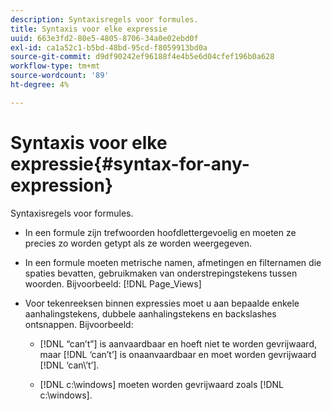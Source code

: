 ```yaml
---
description: Syntaxisregels voor formules.
title: Syntaxis voor elke expressie
uuid: 663e3fd2-80e5-4805-8706-34a0e02ebd0f
exl-id: ca1a52c1-b5bd-48bd-95cd-f8059913bd0a
source-git-commit: d9df90242ef96188f4e4b5e6d04cfef196b0a628
workflow-type: tm+mt
source-wordcount: '89'
ht-degree: 4%

---
```


# Syntaxis voor elke expressie{#syntax-for-any-expression}

Syntaxisregels voor formules.

* In een formule zijn trefwoorden hoofdlettergevoelig en moeten ze precies zo worden getypt als ze worden weergegeven.
* In een formule moeten metrische namen, afmetingen en filternamen die spaties bevatten, gebruikmaken van onderstrepingstekens tussen woorden. Bijvoorbeeld: [!DNL Page_Views]
* Voor tekenreeksen binnen expressies moet u aan bepaalde enkele aanhalingstekens, dubbele aanhalingstekens en backslashes ontsnappen. Bijvoorbeeld:

   * [!DNL “can’t”] is aanvaardbaar en hoeft niet te worden gevrijwaard, maar  [!DNL ‘can’t’] is onaanvaardbaar en moet worden gevrijwaard  [!DNL ‘can\’t’].

   * [!DNL c:\windows] moeten worden gevrijwaard zoals  [!DNL c:\\windows].
